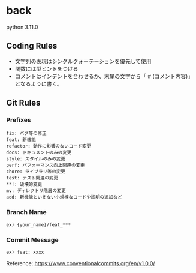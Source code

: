 # back
python 3.11.0

## Coding Rules
- 文字列の表現はシングルクォーテーションを優先して使用
- 関数には型ヒントをつける
- コメントはインデントを合わせるか、末尾の文字から「  # (コメント内容)」となるように書く。

## Git Rules
### Prefixes
```
fix: バグ等の修正
feat: 新機能
refactor: 動作に影響のないコード変更
docs: ドキュメントのみの変更
style: スタイルのみの変更
perf: パフォーマンス向上関連の変更
chore: ライブラリ等の変更
test: テスト関連の変更
**!: 破壊的変更
mv: ディレクトリ階層の変更
add: 新機能といえない小規模なコードや説明の追加など
```

### Branch Name
```
ex) {your_name}/feat_***
```

### Commit Message
```
ex) feat: xxxx
```

Reference: https://www.conventionalcommits.org/en/v1.0.0/
